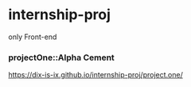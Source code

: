 # internship-proj
only Front-end

### projectOne::Alpha Cement
https://dix-is-ix.github.io/internship-proj/project.one/
